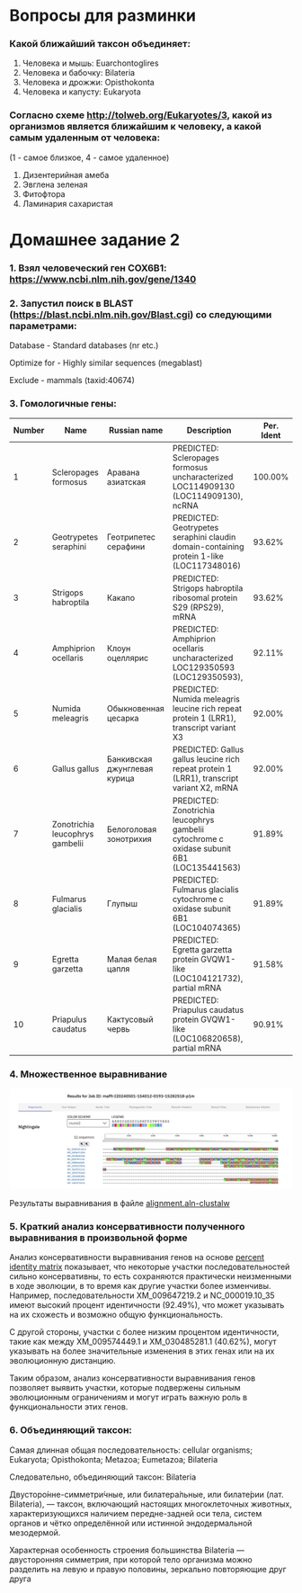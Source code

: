 # Вопросы для разминки

### Какой ближайший таксон объединяет:
1. Человека и мышь: Euarchontoglires
2. Человека и бабочку: Bilateria
3. Человека и дрожжи: Opisthokonta
4. Человека и капусту: Eukaryota

### Согласно схеме http://tolweb.org/Eukaryotes/3, какой из организмов является ближайшим к человеку, а какой самым удаленным от человека:

(1 - самое близкое, 4 - самое удаленное)

1. Дизентерийная амеба
2. Эвглена зеленая
3. Фитофтора
4. Ламинария сахаристая


# Домашнее задание 2

### 1. Взял человеческий ген COX6B1: https://www.ncbi.nlm.nih.gov/gene/1340

### 2. Запустил поиск в BLAST (https://blast.ncbi.nlm.nih.gov/Blast.cgi) со следующими параметрами:
Database - Standard databases (nr etc.)

Optimize for - Highly similar sequences (megablast)

Exclude - mammals (taxid:40674)

### 3. Гомологичные гены:

| Number | Name                            | Russian name                 | Description                                                                                | Per. Ident |
|--------|---------------------------------|------------------------------|--------------------------------------------------------------------------------------------|------------|
| 1      | Scleropages formosus            | Аравана азиатская            | PREDICTED: Scleropages formosus uncharacterized LOC114909130 (LOC114909130), ncRNA         | 100.00%    |
| 2      | Geotrypetes seraphini           | Геотрипетес серафини         | PREDICTED: Geotrypetes seraphini claudin domain-containing protein 1-like (LOC117348016)   | 93.62%     |
| 3      | Strigops habroptila             | Какапо                       | PREDICTED: Strigops habroptila ribosomal protein S29 (RPS29), mRNA                         | 93.62%     |
| 4      | Amphiprion ocellaris            | Клоун оцеллярис              | PREDICTED: Amphiprion ocellaris uncharacterized LOC129350593 (LOC129350593),               | 92.11%     |
| 5      | Numida meleagris                | Обыкновенная цесарка         | PREDICTED: Numida meleagris leucine rich repeat protein 1 (LRR1), transcript variant X3    | 92.00%	    |
| 6      | Gallus gallus                   | Банкивская джунглевая курица | PREDICTED: Gallus gallus leucine rich repeat protein 1 (LRR1), transcript variant X2, mRNA | 92.00%	    |
| 7      | Zonotrichia leucophrys gambelii | Белоголовая зонотрихия       | PREDICTED: Zonotrichia leucophrys gambelii cytochrome c oxidase subunit 6B1 (LOC135441563) | 91.89%	    |
| 8      | Fulmarus glacialis              | Глупыш                       | PREDICTED: Fulmarus glacialis cytochrome c oxidase subunit 6B1 (LOC104074365)              | 91.89%	    |
| 9      | Egretta garzetta                | Малая белая цапля            | PREDICTED: Egretta garzetta protein GVQW1-like (LOC104121732), partial mRNA                | 91.58%	    |
| 10     | Priapulus caudatus              | Кактусовый червь             | PREDICTED: Priapulus caudatus protein GVQW1-like (LOC106820658), partial mRNA              | 90.91%	    |

### 4. Множественное выравнивание

![alignment_result.png](alignment_result.png)
    
Результаты выравнивания в файле [alignment.aln-clustalw](alignment.aln-clustalw)

### 5. Краткий анализ консервативности полученного выравнивания в произвольной форме

Анализ консервативности выравнивания генов на основе [percent identity matrix](matrix.txt) показывает, что некоторые участки последовательностей сильно консервативны, то есть сохраняются практически неизменными в ходе эволюции, в то время как другие участки более изменчивы. Например, последовательности XM_009647219.2 и NC_000019.10_35 имеют высокий процент идентичности (92.49%), что может указывать на их схожесть и возможно общую функциональность.

С другой стороны, участки с более низким процентом идентичности, такие как между XM_009574449.1 и XM_030485281.1 (40.62%), могут указывать на более значительные изменения в этих генах или на их эволюционную дистанцию.
    
Таким образом, анализ консервативности выравнивания генов позволяет выявить участки, которые подвержены сильным эволюционным ограничениям и могут играть важную роль в функциональности этих генов.

### 6. Объединяющий таксон: 

Самая длинная общая последовательность: cellular organisms; Eukaryota; Opisthokonta; Metazoa; Eumetazoa; Bilateria
    
Следовательно, объединяющий таксон: Bilateria
    
Двусторо́нне-симметри́чные, или билатера́льные, или билате́рии (лат. Bilateria), — таксон, включающий настоящих многоклеточных животных, характеризующихся наличием передне-задней оси тела, систем органов и чётко определённой или истинной эндодермальной мезодермой.
    
Характерная особенность строения большинства Bilateria — двусторонняя симметрия, при которой тело организма можно разделить на левую и правую половины, зеркально повторяющие друг друга

